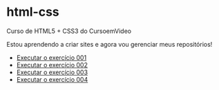 # html-css
 Curso de HTML5 + CSS3 do CursoemVideo

 Estou aprendendo a criar sites e agora vou gerenciar meus repositórios!

<p></p>
<p></p>
<ul>
   <li>
     <a href="https://michellycruz.github.io/html-css/exercicios/ex001/index.html">Executar o exercício 001</a>
   </li>
   <li>
     <a href="https://michellycruz.github.io/html-css/exercicios/ex002/index.html">Executar o exercício 002</a>
   </li>
   <li>
     <a href="https://michellycruz.github.io/html-css/exercicios/ex003/index.html">Executar o exercício 003</a>
   </li>
   <li>
     <a href="https://michellycruz.github.io/html-css/exercicios/ex004/index.html">Executar o exercício 004</a>
   </li>
</ul>
